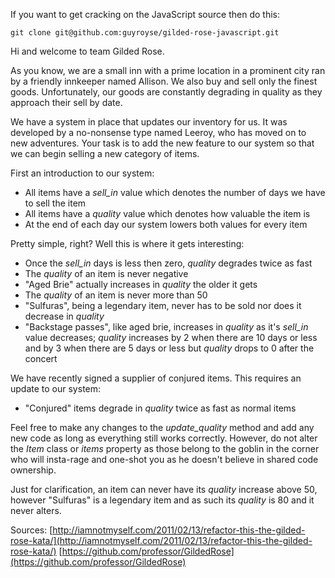 If you want to get cracking on the JavaScript source then do this:

```
git clone git@github.com:guyroyse/gilded-rose-javascript.git
```

Hi and welcome to team Gilded Rose.

As you know, we are a small inn with a prime location in a prominent city ran
by a friendly innkeeper named Allison. We also buy and sell only the finest
goods. Unfortunately, our goods are constantly degrading in quality as they
approach their sell by date.

We have a system in place that updates our inventory for us. It was developed
by a no-nonsense type named Leeroy, who has moved on to new adventures. Your
task is to add the new feature to our system so that we can begin selling a
new category of items.

First an introduction to our system:

* All items have a *sell\_in* value which denotes the number of days we have to
sell the item
* All items have a *quality* value which denotes how valuable the item is
* At the end of each day our system lowers both values for every item

Pretty simple, right? Well this is where it gets interesting:

* Once the *sell\_in* days is less then zero, *quality* degrades twice as fast
* The *quality* of an item is never negative
* "Aged Brie" actually increases in *quality* the older it gets
* The *quality* of an item is never more than 50
* "Sulfuras", being a legendary item, never has to be sold nor does it
decrease in *quality*
* "Backstage passes", like aged brie, increases in *quality* as it's *sell\_in*
value decreases; *quality* increases by 2 when there are 10 days or less
and by 3 when there are 5 days or less but *quality* drops to 0 after the
concert

We have recently signed a supplier of conjured items. This requires an update
to our system:

* "Conjured" items degrade in *quality* twice as fast as normal items

Feel free to make any changes to the *update\_quality* method and add any new
code as long as everything still works correctly. However, do not alter the
*Item* class or *items* property as those belong to the goblin in the corner
who will insta-rage and one-shot you as he doesn't believe in shared code
ownership.

Just for clarification, an item can never have its *quality* increase above 50,
however "Sulfuras" is a legendary item and as such its *quality* is 80 and it
never alters.

Sources:
[http://iamnotmyself.com/2011/02/13/refactor-this-the-gilded-rose-kata/](http://iamnotmyself.com/2011/02/13/refactor-this-the-gilded-rose-kata/)
[https://github.com/professor/GildedRose](https://github.com/professor/GildedRose)